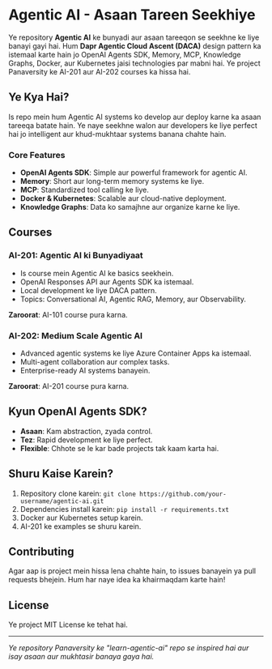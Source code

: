 # Agentic AI - Asaan Tareen Seekhiye

Ye repository **Agentic AI** ke bunyadi aur asaan tareeqon se seekhne ke liye banayi gayi hai. Hum **Dapr Agentic Cloud Ascent (DACA)** design pattern ka istemaal karte hain jo OpenAI Agents SDK, Memory, MCP, Knowledge Graphs, Docker, aur Kubernetes jaisi technologies par mabni hai. Ye project Panaversity ke AI-201 aur AI-202 courses ka hissa hai.

## Ye Kya Hai?

Is repo mein hum Agentic AI systems ko develop aur deploy karne ka asaan tareeqa batate hain. Ye naye seekhne walon aur developers ke liye perfect hai jo intelligent aur khud-mukhtaar systems banana chahte hain.

### Core Features
- **OpenAI Agents SDK**: Simple aur powerful framework for agentic AI.
- **Memory**: Short aur long-term memory systems ke liye.
- **MCP**: Standardized tool calling ke liye.
- **Docker & Kubernetes**: Scalable aur cloud-native deployment.
- **Knowledge Graphs**: Data ko samajhne aur organize karne ke liye.

## Courses

### AI-201: Agentic AI ki Bunyadiyaat
- Is course mein Agentic AI ke basics seekhein.
- OpenAI Responses API aur Agents SDK ka istemaal.
- Local development ke liye DACA pattern.
- Topics: Conversational AI, Agentic RAG, Memory, aur Observability.

**Zaroorat**: AI-101 course pura karna.

### AI-202: Medium Scale Agentic AI
- Advanced agentic systems ke liye Azure Container Apps ka istemaal.
- Multi-agent collaboration aur complex tasks.
- Enterprise-ready AI systems banayein.

**Zaroorat**: AI-201 course pura karna.

## Kyun OpenAI Agents SDK?
- **Asaan**: Kam abstraction, zyada control.
- **Tez**: Rapid development ke liye perfect.
- **Flexible**: Chhote se le kar bade projects tak kaam karta hai.

## Shuru Kaise Karein?
1. Repository clone karein: `git clone https://github.com/your-username/agentic-ai.git`
2. Dependencies install karein: `pip install -r requirements.txt`
3. Docker aur Kubernetes setup karein.
4. AI-201 ke examples se shuru karein.

## Contributing
Agar aap is project mein hissa lena chahte hain, to issues banayein ya pull requests bhejein. Hum har naye idea ka khairmaqdam karte hain!

## License
Ye project MIT License ke tehat hai.

---

*Ye repository Panaversity ke "learn-agentic-ai" repo se inspired hai aur isay asaan aur mukhtasir banaya gaya hai.*
